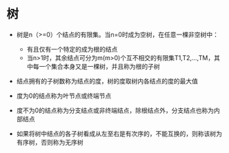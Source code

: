 # 树

- 树是n（>=0）个结点的有限集。当n=0时成为空树，在任意一棵非空树中：
    - 有且仅有一个特定的成为根的结点
    - 当n>1时，其余结点可分为m(m>0)个互不相交的有限集T1,T2,...,TM，其中每一个集合本身又是一棵树，并且称为根的子树

- 结点拥有的子树数称为结点的度，树的度取树内各结点的度的最大值

- 度为0的结点称为叶节点或终端节点

- 度不为0的结点称为分支结点或非终端结点，除根结点外，分支结点也称为内部结点

- 如果将树中结点的各子树看成从左至右是有次序的，不能互换的，则称该树为有序树，否则称为无序树 